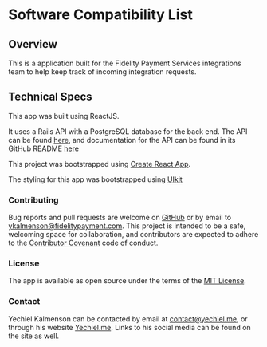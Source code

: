 # Software Compatibility List

## Overview

This is a application built for the Fidelity Payment Services integrations team to help keep track of incoming integration requests.

## Technical Specs

This app was built using ReactJS.

It uses a Rails API with a PostgreSQL database for the back end. The API can be found [here](https://github.com/achasveachas/compatibility-list-api), and documentation for the API can be found in its GitHub README [here](https://github.com/achasveachas/compatibility-list-api/blob/master/doc/documentation.md)

This project was bootstrapped using [Create React App](https://github.com/facebookincubator/create-react-app).

The styling for this app was bootstrapped using [UIkit](https://getuikit.com/)

### Contributing

Bug reports and pull requests are welcome on [GitHub](https://github.com/achasveachas/compatibility-list-client) or by email to [ykalmenson@fidelitypayment.com](mailto:ykalmenson@fidelitypayment.com). This project is intended to be a safe, welcoming space for collaboration, and contributors are expected to adhere to the [Contributor Covenant](http://contributor-covenant.org) code of conduct.

### License

The app is available as open source under the terms of the [MIT License](http://opensource.org/licenses/MIT).

### Contact

Yechiel Kalmenson can be contacted by email at [contact@yechiel.me](mailto:contact@yechiel.me), or through his website [Yechiel.me](http://yechiel.me). Links to his social media can be found on the site as well.
